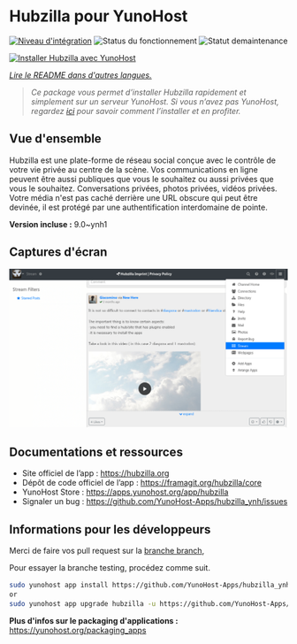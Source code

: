 <!--
Nota bene: ce README est automatiquement généré par https://github.com/YunoHost/apps/tree/master/tools/readme_generator
Il ne doit pas être modifié à la main.
-->

# Hubzilla pour YunoHost

[![Niveau d'intégration ](https://dash.yunohost.org/integration/hubzilla.svg)](https://dash.yunohost.org/appci/app/hubzilla) ![Status du fonctionnement](https://ci-apps.yunohost.org/ci/badges/hubzilla.status.svg) ![Statut demaintenance](https://ci-apps.yunohost.org/ci/badges/hubzilla.maintain.svg)

[![Installer Hubzilla avec YunoHost](https://install-app.yunohost.org/install-with-yunohost.svg)](https://install-app.yunohost.org/?app=hubzilla)

*[Lire le README dans d'autres langues.](./ALL_README.md)*

> *Ce package vous permet d’installer Hubzilla rapidement et simplement sur un serveur YunoHost.
Si vous n’avez pas YunoHost, regardez [ici](https://yunohost.org/#/install) pour savoir comment l’installer et en profiter.*

## Vue d'ensemble

Hubzilla est une plate-forme de réseau social conçue avec le contrôle de votre vie privée au centre de la scène. Vos communications en ligne peuvent être aussi publiques que vous le souhaitez ou aussi privées que vous le souhaitez. Conversations privées, photos privées, vidéos privées. Votre média n'est pas caché derrière une URL obscure qui peut être devinée, il est protégé par une authentification interdomaine de pointe.

**Version incluse :** 9.0~ynh1

## Captures d'écran

![Capture d'écran de Hubzilla](./doc/screenshots/hubzilla-1.png)

## Documentations et ressources

- Site officiel de l’app : <https://hubzilla.org>
- Dépôt de code officiel de l’app : <https://framagit.org/hubzilla/core>
- YunoHost Store : <https://apps.yunohost.org/app/hubzilla>
- Signaler un bug : <https://github.com/YunoHost-Apps/hubzilla_ynh/issues>

## Informations pour les développeurs

Merci de faire vos pull request sur la [branche branch](https://github.com/YunoHost-Apps/hubzilla_ynh/tree/testing),


Pour essayer la branche testing, procédez comme suit.

```bash
sudo yunohost app install https://github.com/YunoHost-Apps/hubzilla_ynh/tree/testing --debug
or
sudo yunohost app upgrade hubzilla -u https://github.com/YunoHost-Apps/hubzilla_ynh/tree/testing --debug
```

**Plus d'infos sur le packaging d'applications :** <https://yunohost.org/packaging_apps>
